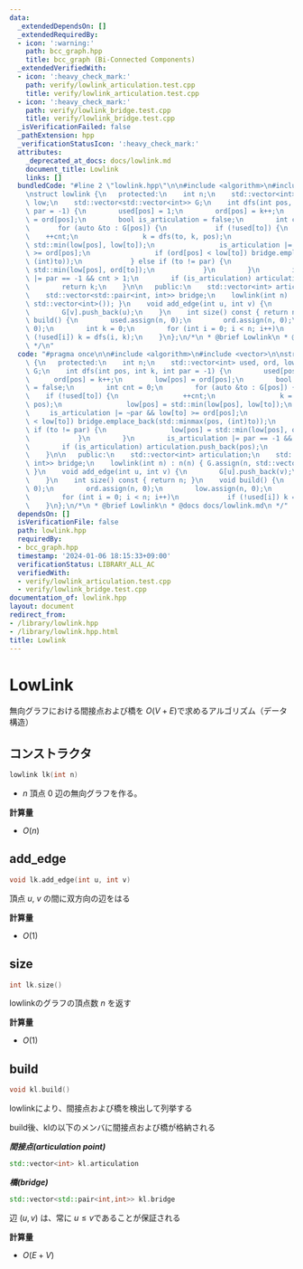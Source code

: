 ```yaml
---
data:
  _extendedDependsOn: []
  _extendedRequiredBy:
  - icon: ':warning:'
    path: bcc_graph.hpp
    title: bcc_graph (Bi-Connected Components)
  _extendedVerifiedWith:
  - icon: ':heavy_check_mark:'
    path: verify/lowlink_articulation.test.cpp
    title: verify/lowlink_articulation.test.cpp
  - icon: ':heavy_check_mark:'
    path: verify/lowlink_bridge.test.cpp
    title: verify/lowlink_bridge.test.cpp
  _isVerificationFailed: false
  _pathExtension: hpp
  _verificationStatusIcon: ':heavy_check_mark:'
  attributes:
    _deprecated_at_docs: docs/lowlink.md
    document_title: Lowlink
    links: []
  bundledCode: "#line 2 \"lowlink.hpp\"\n\n#include <algorithm>\n#include <vector>\n\
    \nstruct lowlink {\n   protected:\n    int n;\n    std::vector<int> used, ord,\
    \ low;\n    std::vector<std::vector<int>> G;\n    int dfs(int pos, int k, int\
    \ par = -1) {\n        used[pos] = 1;\n        ord[pos] = k++;\n        low[pos]\
    \ = ord[pos];\n        bool is_articulation = false;\n        int cnt = 0;\n \
    \       for (auto &to : G[pos]) {\n            if (!used[to]) {\n            \
    \    ++cnt;\n                k = dfs(to, k, pos);\n                low[pos] =\
    \ std::min(low[pos], low[to]);\n                is_articulation |= ~par && low[to]\
    \ >= ord[pos];\n                if (ord[pos] < low[to]) bridge.emplace_back(std::minmax(pos,\
    \ (int)to));\n            } else if (to != par) {\n                low[pos] =\
    \ std::min(low[pos], ord[to]);\n            }\n        }\n        is_articulation\
    \ |= par == -1 && cnt > 1;\n        if (is_articulation) articulation.push_back(pos);\n\
    \        return k;\n    }\n\n   public:\n    std::vector<int> articulation;\n\
    \    std::vector<std::pair<int, int>> bridge;\n    lowlink(int n) : n(n) { G.assign(n,\
    \ std::vector<int>()); }\n    void add_edge(int u, int v) {\n        G[u].push_back(v);\n\
    \        G[v].push_back(u);\n    }\n    int size() const { return n; }\n    void\
    \ build() {\n        used.assign(n, 0);\n        ord.assign(n, 0);\n        low.assign(n,\
    \ 0);\n        int k = 0;\n        for (int i = 0; i < n; i++)\n            if\
    \ (!used[i]) k = dfs(i, k);\n    }\n};\n/*\n * @brief Lowlink\n * @docs docs/lowlink.md\n\
    \ */\n"
  code: "#pragma once\n\n#include <algorithm>\n#include <vector>\n\nstruct lowlink\
    \ {\n   protected:\n    int n;\n    std::vector<int> used, ord, low;\n    std::vector<std::vector<int>>\
    \ G;\n    int dfs(int pos, int k, int par = -1) {\n        used[pos] = 1;\n  \
    \      ord[pos] = k++;\n        low[pos] = ord[pos];\n        bool is_articulation\
    \ = false;\n        int cnt = 0;\n        for (auto &to : G[pos]) {\n        \
    \    if (!used[to]) {\n                ++cnt;\n                k = dfs(to, k,\
    \ pos);\n                low[pos] = std::min(low[pos], low[to]);\n           \
    \     is_articulation |= ~par && low[to] >= ord[pos];\n                if (ord[pos]\
    \ < low[to]) bridge.emplace_back(std::minmax(pos, (int)to));\n            } else\
    \ if (to != par) {\n                low[pos] = std::min(low[pos], ord[to]);\n\
    \            }\n        }\n        is_articulation |= par == -1 && cnt > 1;\n\
    \        if (is_articulation) articulation.push_back(pos);\n        return k;\n\
    \    }\n\n   public:\n    std::vector<int> articulation;\n    std::vector<std::pair<int,\
    \ int>> bridge;\n    lowlink(int n) : n(n) { G.assign(n, std::vector<int>());\
    \ }\n    void add_edge(int u, int v) {\n        G[u].push_back(v);\n        G[v].push_back(u);\n\
    \    }\n    int size() const { return n; }\n    void build() {\n        used.assign(n,\
    \ 0);\n        ord.assign(n, 0);\n        low.assign(n, 0);\n        int k = 0;\n\
    \        for (int i = 0; i < n; i++)\n            if (!used[i]) k = dfs(i, k);\n\
    \    }\n};\n/*\n * @brief Lowlink\n * @docs docs/lowlink.md\n */"
  dependsOn: []
  isVerificationFile: false
  path: lowlink.hpp
  requiredBy:
  - bcc_graph.hpp
  timestamp: '2024-01-06 18:15:33+09:00'
  verificationStatus: LIBRARY_ALL_AC
  verifiedWith:
  - verify/lowlink_articulation.test.cpp
  - verify/lowlink_bridge.test.cpp
documentation_of: lowlink.hpp
layout: document
redirect_from:
- /library/lowlink.hpp
- /library/lowlink.hpp.html
title: Lowlink
---
```

# LowLink

無向グラフにおける間接点および橋を $O(V+E)$で求めるアルゴリズム（データ構造） 

## コンストラクタ

```cpp
lowlink lk(int n)
```

- $n$ 頂点 $0$ 辺の無向グラフを作る。

**計算量**

- $O(n)$

## add_edge

```cpp
void lk.add_edge(int u, int v)
```

頂点 $u$, $v$ の間に双方向の辺をはる   

**計算量**

- $O(1)$

## size

```cpp
int lk.size()
```

lowlinkのグラフの頂点数 $n$ を返す  

**計算量** 

- $O(1)$

## build

```cpp
void kl.build()
```

lowlinkにより、間接点および橋を検出して列挙する  

build後、klの以下のメンバに間接点および橋が格納される  

***間接点(articulation point)***  
~~~cpp
std::vector<int> kl.articulation
~~~

***橋(bridge)***  
~~~cpp
std::vector<std::pair<int,int>> kl.bridge
~~~

辺 $(u, v)$ は、常に $u \leq v$であることが保証される

**計算量**

- $O(E+V)$